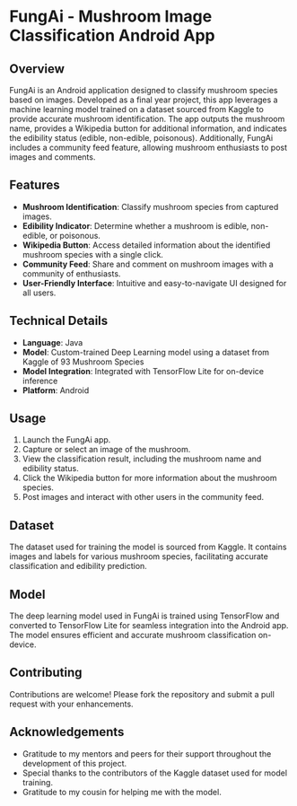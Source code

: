# FungAi - Mushroom Image Classification Android App

## Overview
FungAi is an Android application designed to classify mushroom species based on images. Developed as a final year project, this app leverages a machine learning model trained on a dataset sourced from Kaggle to provide accurate mushroom identification. The app outputs the mushroom name, provides a Wikipedia button for additional information, and indicates the edibility status (edible, non-edible, poisonous). Additionally, FungAi includes a community feed feature, allowing mushroom enthusiasts to post images and comments.

## Features
- **Mushroom Identification**: Classify mushroom species from captured images.
- **Edibility Indicator**: Determine whether a mushroom is edible, non-edible, or poisonous.
- **Wikipedia Button**: Access detailed information about the identified mushroom species with a single click.
- **Community Feed**: Share and comment on mushroom images with a community of enthusiasts.
- **User-Friendly Interface**: Intuitive and easy-to-navigate UI designed for all users.

## Technical Details
- **Language**: Java
- **Model**: Custom-trained Deep Learning model using a dataset from Kaggle of 93 Mushroom Species
- **Model Integration**: Integrated with TensorFlow Lite for on-device inference
- **Platform**: Android

## Usage
1. Launch the FungAi app.
2. Capture or select an image of the mushroom.
3. View the classification result, including the mushroom name and edibility status.
4. Click the Wikipedia button for more information about the mushroom species.
5. Post images and interact with other users in the community feed.

## Dataset
The dataset used for training the model is sourced from Kaggle. It contains images and labels for various mushroom species, facilitating accurate classification and edibility prediction.

## Model
The deep learning model used in FungAi is trained using TensorFlow and converted to TensorFlow Lite for seamless integration into the Android app. The model ensures efficient and accurate mushroom classification on-device.

## Contributing
Contributions are welcome! Please fork the repository and submit a pull request with your enhancements.

## Acknowledgements
- Gratitude to my mentors and peers for their support throughout the development of this project.
- Special thanks to the contributors of the Kaggle dataset used for model training.
- Gratitude to my cousin for helping me with the model.
